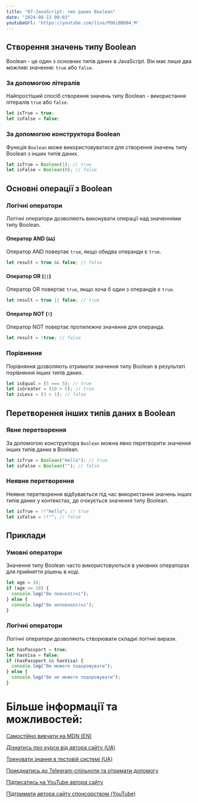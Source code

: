 ```yaml
---
title: "07-JavaScript: тип даних Boolean"
date: "2024-08-13 00:03"
youtubeUrl: 'https://youtube.com/live/PO6i0BDB4_M'
---
```


## Створення значень типу Boolean

Boolean - це один з основних типів даних в JavaScript. Він має лише два можливі значення: `true` або `false`.

### За допомогою літералів

Найпростіший спосіб створення значень типу Boolean - використання літералів `true` або `false`.

```javascript
let isTrue = true;
let isFalse = false;
```

### За допомогою конструктора Boolean

Функція `Boolean` може використовуватися для створення значень типу Boolean з інших типів даних.

```javascript
let isTrue = Boolean(1); // true
let isFalse = Boolean(0); // false
```

## Основні операції з Boolean

### Логічні оператори

Логічні оператори дозволяють виконувати операції над значеннями типу Boolean.

#### Оператор AND (`&&`)

Оператор AND повертає `true`, якщо обидва операнди є `true`.

```javascript
let result = true && false; // false
```

#### Оператор OR (`||`)

Оператор OR повертає `true`, якщо хоча б один з операндів є `true`.

```javascript
let result = true || false; // true
```

#### Оператор NOT (`!`)

Оператор NOT повертає протилежне значення для операнда.

```javascript
let result = !true; // false
```

### Порівняння

Порівняння дозволяють отримати значення типу Boolean в результаті порівняння інших типів даних.

```javascript
let isEqual = (5 === 5); // true
let isGreater = (10 > 5); // true
let isLess = (3 < 1); // false
```

## Перетворення інших типів даних в Boolean

### Явне перетворення

За допомогою конструктора `Boolean` можна явно перетворити значення інших типів даних в Boolean.

```javascript
let isTrue = Boolean("Hello"); // true
let isFalse = Boolean(""); // false
```

### Неявне перетворення

Неявне перетворення відбувається під час використання значень інших типів даних у контекстах, де очікується значення типу Boolean.

```javascript
let isTrue = !!"Hello"; // true
let isFalse = !!""; // false
```

## Приклади

### Умовні оператори

Значення типу Boolean часто використовуються в умовних операторах для прийняття рішень в коді.

```javascript
let age = 18;
if (age >= 18) {
  console.log("Ви повнолітні");
} else {
  console.log("Ви неповнолітні");
}
```

### Логічні оператори

Логічні оператори дозволяють створювати складні логічні вирази.

```javascript
let hasPassport = true;
let hasVisa = false;
if (hasPassport && hasVisa) {
  console.log("Ви можете подорожувати");
} else {
  console.log("Ви не можете подорожувати");
}
```

# Більше інформації та можливостей:

[Самостійно вивчати на MDN (EN)](https://developer.mozilla.org/en-US/curriculum/)

[Дізнатись про курси від автора сайту (UA)](https://learningtogetherua.github.io/courses/)

[Тренувати знання в тестовій системі (UA)](https://testeducatorua.github.io/itest/)

[Приєднатись до Telegram-спільноти та отримати допомогу](https://t.me/profrontendua)

[Підписатись на YouTube автора сайту](https://www.youtube.com/@itmentor)

[Підтримати автора сайту спонсорством (YouTube)](https://www.youtube.com/channel/UCo8KNXmB8Yb_07FzwCL6HgQ/join)
